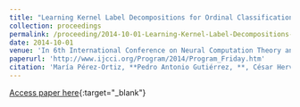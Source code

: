 ```yaml
---
title: "Learning Kernel Label Decompositions for Ordinal Classification Problems"
collection: proceedings
permalink: /proceeding/2014-10-01-Learning-Kernel-Label-Decompositions-for-Ordinal-Classification-Problems
date: 2014-10-01
venue: 'In 6th International Conference on Neural Computation Theory and Applications (NCTA2014)'
paperurl: 'http://www.ijcci.org/Program/2014/Program_Friday.htm'
citation: 'María Pérez-Ortiz, **Pedro Antonio Gutiérrez, **, César Hervás-Martínez, &quot;Learning Kernel Label Decompositions for Ordinal Classification Problems.&quot; In 6th International Conference on Neural Computation Theory and Applications (NCTA2014), 2014, Roma (Italy), pp.218-225.'
---
```

[Access paper here](http://www.ijcci.org/Program/2014/Program_Friday.htm){:target="_blank"}
